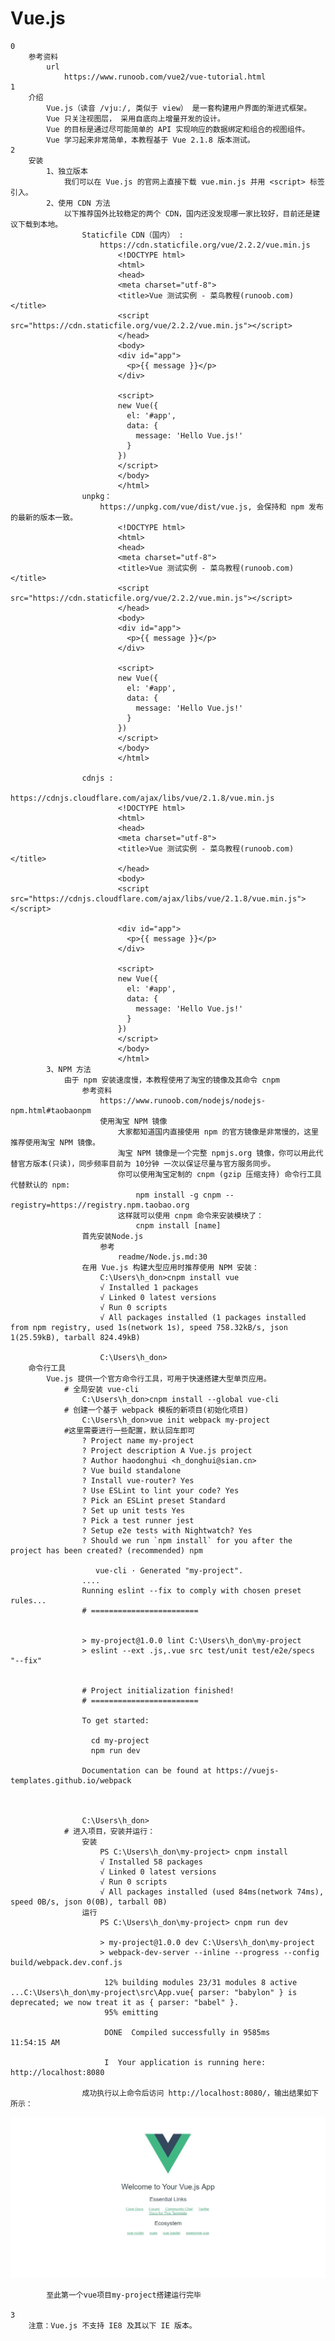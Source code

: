 # Vue.js
    0
        参考资料
            url 
                https://www.runoob.com/vue2/vue-tutorial.html
    1
        介绍
            Vue.js（读音 /vjuː/, 类似于 view） 是一套构建用户界面的渐进式框架。
            Vue 只关注视图层， 采用自底向上增量开发的设计。
            Vue 的目标是通过尽可能简单的 API 实现响应的数据绑定和组合的视图组件。
            Vue 学习起来非常简单，本教程基于 Vue 2.1.8 版本测试。
    2
        安装
            1、独立版本
                我们可以在 Vue.js 的官网上直接下载 vue.min.js 并用 <script> 标签引入。
            2、使用 CDN 方法
                以下推荐国外比较稳定的两个 CDN，国内还没发现哪一家比较好，目前还是建议下载到本地。
                    Staticfile CDN（国内） : 
                        https://cdn.staticfile.org/vue/2.2.2/vue.min.js
                            <!DOCTYPE html>
                            <html>
                            <head>
                            <meta charset="utf-8">
                            <title>Vue 测试实例 - 菜鸟教程(runoob.com)</title>
                            <script src="https://cdn.staticfile.org/vue/2.2.2/vue.min.js"></script>
                            </head>
                            <body>
                            <div id="app">
                              <p>{{ message }}</p>
                            </div>
                            
                            <script>
                            new Vue({
                              el: '#app',
                              data: {
                                message: 'Hello Vue.js!'
                              }
                            })
                            </script>
                            </body>
                            </html>
                    unpkg：
                        https://unpkg.com/vue/dist/vue.js, 会保持和 npm 发布的最新的版本一致。
                            <!DOCTYPE html>
                            <html>
                            <head>
                            <meta charset="utf-8">
                            <title>Vue 测试实例 - 菜鸟教程(runoob.com)</title>
                            <script src="https://cdn.staticfile.org/vue/2.2.2/vue.min.js"></script>
                            </head>
                            <body>
                            <div id="app">
                              <p>{{ message }}</p>
                            </div>
                            
                            <script>
                            new Vue({
                              el: '#app',
                              data: {
                                message: 'Hello Vue.js!'
                              }
                            })
                            </script>
                            </body>
                            </html>
                   
                    cdnjs : 
                        https://cdnjs.cloudflare.com/ajax/libs/vue/2.1.8/vue.min.js 
                            <!DOCTYPE html>
                            <html>
                            <head>
                            <meta charset="utf-8">
                            <title>Vue 测试实例 - 菜鸟教程(runoob.com)</title>
                            </head>
                            <body>
                            <script src="https://cdnjs.cloudflare.com/ajax/libs/vue/2.1.8/vue.min.js"></script>
                            
                            <div id="app">
                              <p>{{ message }}</p>
                            </div>
                            
                            <script>
                            new Vue({
                              el: '#app',
                              data: {
                                message: 'Hello Vue.js!'
                              }
                            })
                            </script>
                            </body>
                            </html>
            3、NPM 方法
                由于 npm 安装速度慢，本教程使用了淘宝的镜像及其命令 cnpm
                    参考资料
                        https://www.runoob.com/nodejs/nodejs-npm.html#taobaonpm
                        使用淘宝 NPM 镜像
                            大家都知道国内直接使用 npm 的官方镜像是非常慢的，这里推荐使用淘宝 NPM 镜像。
                            淘宝 NPM 镜像是一个完整 npmjs.org 镜像，你可以用此代替官方版本(只读)，同步频率目前为 10分钟 一次以保证尽量与官方服务同步。
                            你可以使用淘宝定制的 cnpm (gzip 压缩支持) 命令行工具代替默认的 npm:
                                npm install -g cnpm --registry=https://registry.npm.taobao.org
                            这样就可以使用 cnpm 命令来安装模块了：
                                cnpm install [name]
                    首先安装Node.js
                        参考
                            readme/Node.js.md:30
                    在用 Vue.js 构建大型应用时推荐使用 NPM 安装：
                        C:\Users\h_don>cnpm install vue
                        √ Installed 1 packages
                        √ Linked 0 latest versions
                        √ Run 0 scripts
                        √ All packages installed (1 packages installed from npm registry, used 1s(network 1s), speed 758.32kB/s, json 1(25.59kB), tarball 824.49kB)
                        
                        C:\Users\h_don>
        命令行工具
            Vue.js 提供一个官方命令行工具，可用于快速搭建大型单页应用。
                # 全局安装 vue-cli
                    C:\Users\h_don>cnpm install --global vue-cli
                # 创建一个基于 webpack 模板的新项目(初始化项目)
                    C:\Users\h_don>vue init webpack my-project
                #这里需要进行一些配置，默认回车即可
                    ? Project name my-project
                    ? Project description A Vue.js project
                    ? Author haodonghui <h_donghui@sian.cn>
                    ? Vue build standalone
                    ? Install vue-router? Yes
                    ? Use ESLint to lint your code? Yes
                    ? Pick an ESLint preset Standard
                    ? Set up unit tests Yes
                    ? Pick a test runner jest
                    ? Setup e2e tests with Nightwatch? Yes
                    ? Should we run `npm install` for you after the project has been created? (recommended) npm
                    
                       vue-cli · Generated "my-project".
                    ....
                    Running eslint --fix to comply with chosen preset rules...
                    # ========================
                    
                    
                    > my-project@1.0.0 lint C:\Users\h_don\my-project
                    > eslint --ext .js,.vue src test/unit test/e2e/specs "--fix"
                    
                    
                    # Project initialization finished!
                    # ========================
                    
                    To get started:
                    
                      cd my-project
                      npm run dev
                    
                    Documentation can be found at https://vuejs-templates.github.io/webpack
                            
                            
                            
                    C:\Users\h_don>
                # 进入项目，安装并运行：
                    安装
                        PS C:\Users\h_don\my-project> cnpm install
                        √ Installed 58 packages
                        √ Linked 0 latest versions
                        √ Run 0 scripts
                        √ All packages installed (used 84ms(network 74ms), speed 0B/s, json 0(0B), tarball 0B)
                    运行
                        PS C:\Users\h_don\my-project> cnpm run dev
                        
                        > my-project@1.0.0 dev C:\Users\h_don\my-project
                        > webpack-dev-server --inline --progress --config build/webpack.dev.conf.js
                        
                         12% building modules 23/31 modules 8 active ...C:\Users\h_don\my-project\src\App.vue{ parser: "babylon" } is deprecated; we now treat it as { parser: "babel" }.
                         95% emitting
                        
                         DONE  Compiled successfully in 9585ms                                                                       11:54:15 AM
                        
                         I  Your application is running here: http://localhost:8080
                     
                    成功执行以上命令后访问 http://localhost:8080/，输出结果如下所示：
![](images/my-project.jpg)
            
            至此第一个vue项目my-project搭建运行完毕
    
    3
        注意：Vue.js 不支持 IE8 及其以下 IE 版本。
                    